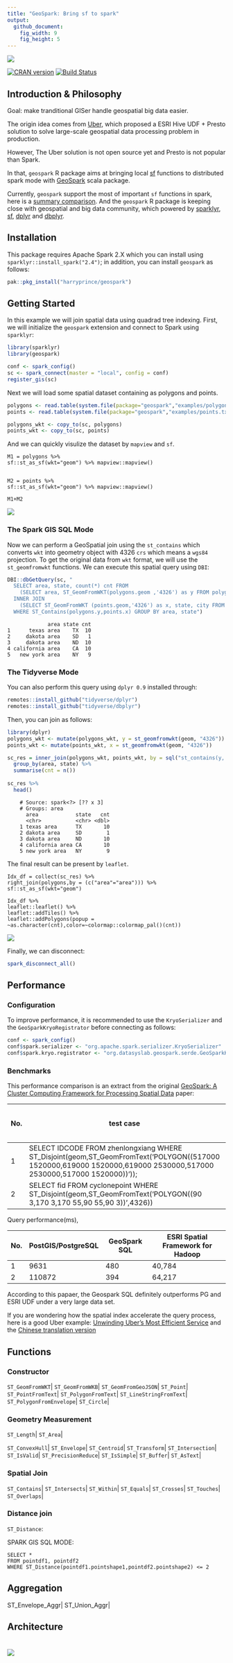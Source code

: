 ```yaml
---
title: "GeoSpark: Bring sf to spark"
output:
  github_document:
    fig_width: 9
    fig_height: 5
---
```


![](https://image-static.segmentfault.com/101/895/1018959988-5c9809116a126)

[![CRAN version](https://www.r-pkg.org/badges/version/geospark)](https://CRAN.R-project.org/package=geospark)
[![Build Status](https://travis-ci.org/harryprince/geospark.svg?branch=master)](https://travis-ci.org/harryprince/geospark)
[![]()](https://github.com/ropensci/software-review/issues/288)

## Introduction & Philosophy

Goal: make tranditional GISer handle geospatial big data easier. 

The origin idea comes from [Uber](https://www.oreilly.com/ideas/query-the-planet-geospatial-big-data-analytics-at-uber), which proposed a ESRI Hive UDF + Presto solution to solve large-scale geospatial data processing problem in production.

However, The Uber solution is not open source yet and Presto is not popular than Spark.

In that, `geospark` R package aims at bringing local [sf](https://github.com/r-spatial/sf) functions to distributed spark mode with [GeoSpark](https://github.com/DataSystemsLab/GeoSpark) scala package.

Currently, `geospark` support the most of important `sf` functions in spark,
here is a [summary
comparison](https://github.com/harryprince/geospark/blob/master/Reference.md). And the `geospark` R package is keeping close with geospatial and big data community, which powered by [sparklyr](https://spark.rstudio.com), [sf](https://github.com/r-spatial/sf), [dplyr](https://db.rstudio.com/dplyr/) and [dbplyr](https://github.com/tidyverse/dbplyr).

## Installation

This package requires Apache Spark 2.X which you can install using
`sparklyr::install_spark("2.4")`; in addition, you can install
`geospark` as follows:

``` r
pak::pkg_install("harryprince/geospark")
```

## Getting Started

In this example we will join spatial data using quadrad tree indexing.
First, we will initialize the `geospark` extension and connect to Spark
using `sparklyr`:

``` r
library(sparklyr)
library(geospark)

conf <- spark_config()
sc <- spark_connect(master = "local", config = conf)
register_gis(sc)
```

Next we will load some spatial dataset containing as polygons and
points.

``` r
polygons <- read.table(system.file(package="geospark","examples/polygons.txt"), sep="|", col.names=c("area","geom"))
points <- read.table(system.file(package="geospark","examples/points.txt"), sep="|", col.names=c("city","state","geom"))

polygons_wkt <- copy_to(sc, polygons)
points_wkt <- copy_to(sc, points)
```

And we can quickly visulize the dataset by `mapview` and `sf`.

```
M1 = polygons %>%
sf::st_as_sf(wkt="geom") %>% mapview::mapview()


M2 = points %>%
sf::st_as_sf(wkt="geom") %>% mapview::mapview()

M1+M2

```

![](https://segmentfault.com/img/bVbqmP9/view?w=1198&h=766)

### The Spark GIS SQL Mode

Now we can perform a GeoSpatial join using the `st_contains` which
converts `wkt` into geometry object with 4326 `crs` which means a
`wgs84` projection. To get the original data from `wkt` format, we will
use the `st_geomfromwkt` functions. We can execute this spatial query
using `DBI`:

``` r
DBI::dbGetQuery(sc, "
  SELECT area, state, count(*) cnt FROM
    (SELECT area, ST_GeomFromWKT(polygons.geom ,'4326') as y FROM polygons) polygons
  INNER JOIN
    (SELECT ST_GeomFromWKT (points.geom,'4326') as x, state, city FROM points) points
  WHERE ST_Contains(polygons.y,points.x) GROUP BY area, state")
```

``` 
             area state cnt
1      texas area    TX  10
2     dakota area    SD   1
3     dakota area    ND  10
4 california area    CA  10
5   new york area    NY   9
```

### The Tidyverse Mode

You can also perform this query using `dplyr 0.9` installed through:

``` r
remotes::install_github("tidyverse/dplyr")
remotes::install_github("tidyverse/dbplyr")
```

Then, you can join as follows:

``` r
library(dplyr)
polygons_wkt <- mutate(polygons_wkt, y = st_geomfromwkt(geom, "4326"))
points_wkt <- mutate(points_wkt, x = st_geomfromwkt(geom, "4326"))

sc_res = inner_join(polygons_wkt, points_wkt, by = sql("st_contains(y, x)")) %>%
  group_by(area, state) %>%
  summarise(cnt = n())
  
sc_res %>%
  head()
```

```
    # Source: spark<?> [?? x 3]
    # Groups: area
      area            state   cnt
      <chr>           <chr> <dbl>
    1 texas area      TX       10
    2 dakota area     SD        1
    3 dakota area     ND       10
    4 california area CA       10
    5 new york area   NY        9
```

The final result can be present by `leaflet`.

```
Idx_df = collect(sc_res) %>% 
right_join(polygons,by = (c("area"="area"))) %>% 
sf::st_as_sf(wkt="geom")

Idx_df %>% 
leaflet::leaflet() %>% 
leaflet::addTiles() %>% 
leaflet::addPolygons(popup = ~as.character(cnt),color=~colormap::colormap_pal()(cnt)) 

```

![](https://image-static.segmentfault.com/305/306/3053068814-5c9803c8d59a7)

Finally, we can disconnect:

``` r
spark_disconnect_all()
```

## Performance

### Configuration

To improve performance, it is recommended to use the `KryoSerializer`
and the `GeoSparkKryoRegistrator` before connecting as follows:

``` r
conf <- spark_config()
conf$spark.serializer <- "org.apache.spark.serializer.KryoSerializer"
conf$spark.kryo.registrator <- "org.datasyslab.geospark.serde.GeoSparkKryoRegistrator"
```

### Benchmarks

This performance comparison is an extract from the original [GeoSpark: A
Cluster Computing Framework for Processing Spatial
Data](https://pdfs.semanticscholar.org/347d/992ceec645a28f4e7e45e9ab902cd75ecd92.pdf)
paper:

| No. | test case                                                                                                                                                            | the number of records |
| --- | -------------------------------------------------------------------------------------------------------------------------------------------------------------------- | --------------------- |
| 1   | SELECT IDCODE FROM zhenlongxiang WHERE ST\_Disjoint(geom,ST\_GeomFromText(‘POLYGON((517000 1520000,619000 1520000,619000 2530000,517000 2530000,517000 1520000))’)); | 85,236 rows           |
| 2   | SELECT fid FROM cyclonepoint WHERE ST\_Disjoint(geom,ST\_GeomFromText(‘POLYGON((90 3,170 3,170 55,90 55,90 3))’,4326))                                               | 60,591 rows           |

Query
performance(ms),

| No. | PostGIS/PostgreSQL | GeoSpark SQL | ESRI Spatial Framework for Hadoop |
| --- | ------------------ | ------------ | --------------------------------- |
| 1   | 9631               | 480          | 40,784                            |
| 2   | 110872             | 394          | 64,217                            |

According to this papaer, the Geospark SQL definitely outperforms PG and
ESRI UDF under a very large data set.


If you are wondering how the spatial index accelerate the query process,
here is a good Uber example: [Unwinding Uber’s Most Efficient
Service](https://medium.com/@buckhx/unwinding-uber-s-most-efficient-service-406413c5871d#.dg5v6irao)
and the [Chinese translation
version](https://segmentfault.com/a/1190000008657566)

## Functions

### Constructor

`ST_GeomFromWKT`|
`ST_GeomFromWKB`|
`ST_GeomFromGeoJSON`|
`ST_Point`|
`ST_PointFromText`|
`ST_PolygonFromText`|
`ST_LineStringFromText`|
`ST_PolygonFromEnvelope`|
`ST_Circle`|

### Geometry Measurement

`ST_Length`|
`ST_Area`|

`ST_ConvexHull`|
`ST_Envelope`|
`ST_Centroid`|
`ST_Transform`|
`ST_Intersection`|
`ST_IsValid`|
`ST_PrecisionReduce`|
`ST_IsSimple`|
`ST_Buffer`|
`ST_AsText`|

### Spatial Join

`ST_Contains`|
`ST_Intersects`|
`ST_Within`|
`ST_Equals`|
`ST_Crosses`|
`ST_Touches`|
`ST_Overlaps`|


### Distance join

`ST_Distance`:

SPARK GIS SQL MODE:

```
SELECT *
FROM pointdf1, pointdf2
WHERE ST_Distance(pointdf1.pointshape1,pointdf2.pointshape2) <= 2
```

## Aggregation

ST_Envelope_Aggr|
ST_Union_Aggr|

## Architecture

# ![](https://user-images.githubusercontent.com/5362577/53225664-bf6abc80-36b3-11e9-8b8e-41611fc7098e.png)

